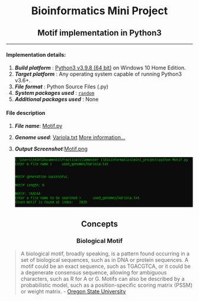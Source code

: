 # <center> Bioinformatics Mini Project </center>



## <center> Motif implementation in Python3 </center>

----

#### Implementation details:

1. ***Build platform*** : [Python3 v3.9.8 (64 bit)](https://www.python.org/downloads/release/python-398/) on Windows 10 Home Edition.
2. ***Target platform*** : Any operating system capable of running Python3 v3.6+.
3. ***File format*** : Python Source Files (.py)
4. ***System packages used*** : [`random`](https://docs.python.org/3.9/library/random.html)
5. ***Additional packages used*** : None



#### File description

1. ***File name***: [Motif.py](Motif.py)

2. ***Genome used***: [Variola.txt](used_genomes/Variola.txt) [More information...](https://en.wikipedia.org/wiki/Smallpox)

3. ***Output Screenshot***:[Motif.png](screenshots/Motif.png)

   ![Motif.png](./screenshots/Motif.png)



## <center> Concepts </center>
### <center> Biological Motif </center>

> A biological motif, broadly speaking, is a pattern found occurring in a  set of biological sequences, such as in DNA or protein sequences. A  motif could be an exact sequence, such as TGACGTCA, or it could be a degenerate consensus sequence, allowing for ambiguous characters, such as R for A or G. Motifs can also be described by a probabilistic model, such as a position-specific scoring matrix (PSSM) or weight matrix. \- [Oregon State University](https://open.oregonstate.education/appliedbioinformatics/chapter/chapter-2-sequence-motifs/)
